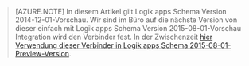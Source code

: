 > [AZURE.NOTE] In diesem Artikel gilt Logik apps Schema Version 2014-12-01-Vorschau. Wir sind im Büro auf die nächste Version von dieser einfach mit Logik apps Schema Version 2015-08-01-Vorschau Integration wird den Verbinder fest. In der Zwischenzeit [hier Verwendung dieser Verbinder in Logik apps Schema 2015-08-01-Preview-Version](https://blogs.msdn.microsoft.com/logicapps/2016/02/25/accessing-v1-apis-and-biztalk-apis-from-logic-apps/). 